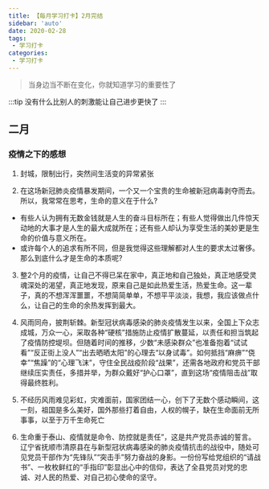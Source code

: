 ```yaml
---
title: 【每月学习打卡】2月完结
sidebar: 'auto'
date: 2020-02-28
tags:
 - 学习打卡
categories:
 - 学习打卡
---
```


> 当身边当不断在变化，你就知道学习的重要性了
<!-- more -->
:::tip
没有什么比别人的刺激能让自己进步更快了
:::


## 二月

### 疫情之下的感想

1. 封城，限制出行，突然间生活变的异常紧张

2. 在这场新冠肺炎疫情暴发期间，一个又一个宝贵的生命被新冠病毒剥夺而去。所以，我常常在思考，生命的意义在于什么?
 * 有些人认为拥有无数金钱就是人生的奋斗目标所在；有些人觉得做出几件惊天动地的大事才是人生的最大成就所在；还有些人却认为享受生活的美妙更是生命的价值与意义所在。
 * 或许每个人的追求有所不同，但是我觉得这些理解都对人生的要求太过奢侈。那么到底什么才是生命的本质呢?

3. 整2个月的疫情，让自己不得已呆在家中，真正地和自己独处，真正地感受灵魂深处的渴望，真正地发现，原来自己是如此热爱生活，热爱生命。这一辈子，真的不想浑浑噩噩，不想简简单单，不想平平淡淡，我想，我应该做点什么，让自己的生命的余热发挥到最大。

4. 风雨同舟，披荆斩棘。新型冠状病毒感染的肺炎疫情发生以来，全国上下众志成城，万众一心，采取各种“硬核”措施防止疫情扩散蔓延，以责任和担当筑起了疫情防控堤坝。但随着时间的推移，少数“未感染群众”也准备抱着“试试看”“反正街上没人”“出去晒晒太阳”的心理去“以身试毒”。如何抵挡“麻痹”“侥幸”“焦躁”的“心理飞沫”，守住全民战疫阶段“战果”，还需各地政府和党员干部继续压实责任，多措并举，为群众戴好“护心口罩”，直到这场“疫情阻击战”取得最终胜利。

5. 不经历风雨难见彩虹，灾难面前，国家团结一心，创下了无数个感动瞬间，这一刻，祖国是多么美好，国外那些打着自由，人权的幌子，缺在生命面前无所事事，以至于万千生命死亡

6. 生命重于泰山、疫情就是命令、防控就是责任”，这是共产党员赤诚的誓言。辽宁省抚顺市清原县在与新型冠状病毒感染的肺炎疫情抗击的战役中，随处可见党员干部作为“先锋队”“突击手”努力奋战的身影。一份份写给党组织的“请战书”、一枚枚鲜红的“手指印”彰显出心中的信仰，表达了全县党员对党的忠诚、对人民的热爱、对自己初心使命的坚守。